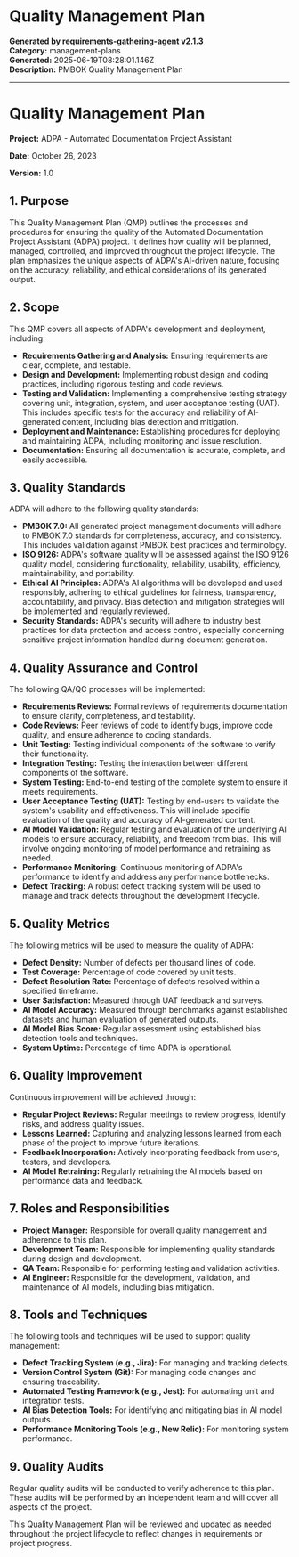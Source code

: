 # Quality Management Plan

**Generated by requirements-gathering-agent v2.1.3**  
**Category:** management-plans  
**Generated:** 2025-06-19T08:28:01.146Z  
**Description:** PMBOK Quality Management Plan

---

# Quality Management Plan

**Project:** ADPA - Automated Documentation Project Assistant

**Date:** October 26, 2023

**Version:** 1.0


## 1. Purpose

This Quality Management Plan (QMP) outlines the processes and procedures for ensuring the quality of the Automated Documentation Project Assistant (ADPA) project.  It defines how quality will be planned, managed, controlled, and improved throughout the project lifecycle.  The plan emphasizes the unique aspects of ADPA's AI-driven nature, focusing on the accuracy, reliability, and ethical considerations of its generated output.

## 2. Scope

This QMP covers all aspects of ADPA's development and deployment, including:

* **Requirements Gathering and Analysis:** Ensuring requirements are clear, complete, and testable.
* **Design and Development:** Implementing robust design and coding practices, including rigorous testing and code reviews.
* **Testing and Validation:** Implementing a comprehensive testing strategy covering unit, integration, system, and user acceptance testing (UAT).  This includes specific tests for the accuracy and reliability of AI-generated content, including bias detection and mitigation.
* **Deployment and Maintenance:** Establishing procedures for deploying and maintaining ADPA, including monitoring and issue resolution.
* **Documentation:** Ensuring all documentation is accurate, complete, and easily accessible.


## 3. Quality Standards

ADPA will adhere to the following quality standards:

* **PMBOK 7.0:**  All generated project management documents will adhere to PMBOK 7.0 standards for completeness, accuracy, and consistency.  This includes validation against PMBOK best practices and terminology.
* **ISO 9126:**  ADPA's software quality will be assessed against the ISO 9126 quality model, considering functionality, reliability, usability, efficiency, maintainability, and portability.
* **Ethical AI Principles:** ADPA's AI algorithms will be developed and used responsibly, adhering to ethical guidelines for fairness, transparency, accountability, and privacy.  Bias detection and mitigation strategies will be implemented and regularly reviewed.
* **Security Standards:**  ADPA's security will adhere to industry best practices for data protection and access control, especially concerning sensitive project information handled during document generation.


## 4. Quality Assurance and Control

The following QA/QC processes will be implemented:

* **Requirements Reviews:** Formal reviews of requirements documentation to ensure clarity, completeness, and testability.
* **Code Reviews:** Peer reviews of code to identify bugs, improve code quality, and ensure adherence to coding standards.
* **Unit Testing:** Testing individual components of the software to verify their functionality.
* **Integration Testing:** Testing the interaction between different components of the software.
* **System Testing:**  End-to-end testing of the complete system to ensure it meets requirements.
* **User Acceptance Testing (UAT):** Testing by end-users to validate the system's usability and effectiveness.  This will include specific evaluation of the quality and accuracy of AI-generated content.
* **AI Model Validation:** Regular testing and evaluation of the underlying AI models to ensure accuracy, reliability, and freedom from bias.  This will involve ongoing monitoring of model performance and retraining as needed.
* **Performance Monitoring:**  Continuous monitoring of ADPA's performance to identify and address any performance bottlenecks.
* **Defect Tracking:**  A robust defect tracking system will be used to manage and track defects throughout the development lifecycle.


## 5. Quality Metrics

The following metrics will be used to measure the quality of ADPA:

* **Defect Density:** Number of defects per thousand lines of code.
* **Test Coverage:** Percentage of code covered by unit tests.
* **Defect Resolution Rate:** Percentage of defects resolved within a specified timeframe.
* **User Satisfaction:** Measured through UAT feedback and surveys.
* **AI Model Accuracy:** Measured through benchmarks against established datasets and human evaluation of generated outputs.
* **AI Model Bias Score:**  Regular assessment using established bias detection tools and techniques.
* **System Uptime:** Percentage of time ADPA is operational.


## 6. Quality Improvement

Continuous improvement will be achieved through:

* **Regular Project Reviews:**  Regular meetings to review progress, identify risks, and address quality issues.
* **Lessons Learned:**  Capturing and analyzing lessons learned from each phase of the project to improve future iterations.
* **Feedback Incorporation:**  Actively incorporating feedback from users, testers, and developers.
* **AI Model Retraining:** Regularly retraining the AI models based on performance data and feedback.


## 7. Roles and Responsibilities

* **Project Manager:** Responsible for overall quality management and adherence to this plan.
* **Development Team:** Responsible for implementing quality standards during design and development.
* **QA Team:** Responsible for performing testing and validation activities.
* **AI Engineer:** Responsible for the development, validation, and maintenance of AI models, including bias mitigation.


## 8. Tools and Techniques

The following tools and techniques will be used to support quality management:

* **Defect Tracking System (e.g., Jira):** For managing and tracking defects.
* **Version Control System (Git):** For managing code changes and ensuring traceability.
* **Automated Testing Framework (e.g., Jest):** For automating unit and integration tests.
* **AI Bias Detection Tools:**  For identifying and mitigating bias in AI model outputs.
* **Performance Monitoring Tools (e.g., New Relic):** For monitoring system performance.


## 9.  Quality Audits

Regular quality audits will be conducted to verify adherence to this plan.  These audits will be performed by an independent team and will cover all aspects of the project.


This Quality Management Plan will be reviewed and updated as needed throughout the project lifecycle to reflect changes in requirements or project progress.
